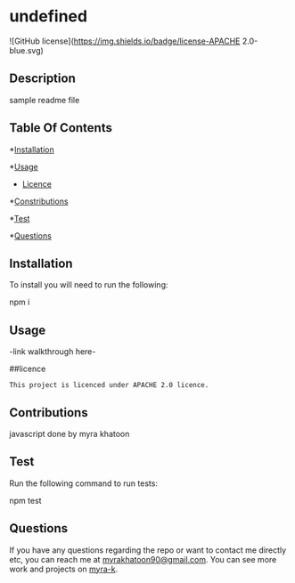 # undefined
  ![GitHub license](https://img.shields.io/badge/license-APACHE 2.0-blue.svg)

  ## Description

  sample readme file

## Table Of Contents

*[Installation](#install)

*[Usage](#usage)

* [Licence](#license)


*[Constributions](#contributions)

*[Test](#test)

*[Questions](#questions)

  ## Installation

  To install you will need to run the following:

  npm i

  ## Usage

  -link walkthrough here-

  ##licence

    This project is licenced under APACHE 2.0 licence.

  ## Contributions 

  javascript done by myra khatoon

  ## Test

  Run the following command to run tests:

  npm test

  ## Questions

  If you have any questions regarding the repo or want to contact me directly etc, 
  you can reach me at myrakhatoon90@gmail.com.
  You can see more work and projects on [myra-k](https://github.com/myra-k/).
  
